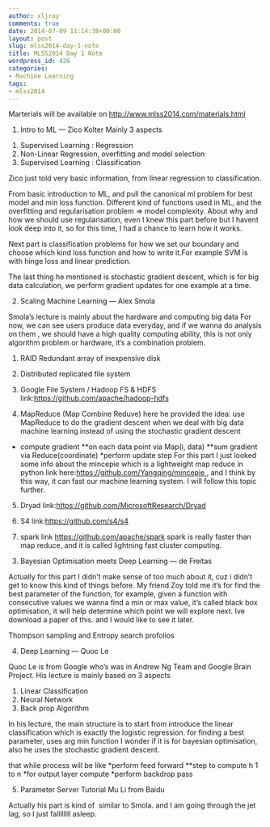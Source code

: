 ```yaml
---
author: xljroy
comments: true
date: 2014-07-09 11:14:38+00:00
layout: post
slug: mlss2014-day-1-note
title: MLSS2014 Day 1 Note
wordpress_id: 426
categories:
- Machine Learning
tags:
- mlss2014
---
```


Marterials will be available on http://www.mlss2014.com/materials.html

1. Intro to ML — Zico Kolter
Mainly 3 aspects
1) Supervised Learning : Regression
2) Non-Linear Regression, overfitting and model selection
3) Supervised Learning : Classification

Zico just told very basic information, from linear regression to classification.

From basic introduction to ML, and pull the canonical ml problem for best model and min loss function. Different kind of functions used in ML, and the overfitting and regularisation problem => model complexity. About why and how we should use regularisation, even I knew this part before but I havent look deep into it, so for this time, I had a chance to learn how it works.

Next part is classification problems for how we set our boundary and choose which kind loss function and how to write it.For example SVM is with hinge loss and linear prediction.

The last thing he mentioned is stochastic gradient descent, which is for big data calculation, we perform gradient updates for one example at a time.


2. Scaling Machine Learning — Alex Smola

Smola’s lecture is mainly about the hardware and computing big data
For now, we can see users produce data everyday, and if we wanna do analysis on them , we should have a high quality computing ability, this is not only algorithm problem or hardware, it’s a combination problem.

1) RAID Redundant array of inexpensive disk

2) Distributed replicated file system

3) Google File System / Hadoop FS & HDFS link:https://github.com/apache/hadoop-hdfs

4) MapReduce (Map Combine Reduve)
here he provided the idea: use MapReduce to do the gradient descent when we deal with big data machine learning instead of using the stochastic gradient descent
* compute gradient
**on each data point via Map(i, data)
**sum gradient via Reduce(coordinate)
*perform update step
For this part I just looked some info about the mincepie which is a lightweight map reduce in python link here:https://github.com/Yangqing/mincepie , and I think by this way, it can fast our machine learning system. I will follow this topic further.

5) Dryad link:https://github.com/MicrosoftResearch/Dryad
6) S4 link:https://github.com/s4/s4

7) spark link https://github.com/apache/spark
spark is really faster than map reduce, and it is called lightning fast cluster computing.

3. Bayesian Optimisation meets Deep Learning — de Freitas

Actually for this part I didn’t make sense of too much about it, cuz i didn’t get to know this kind of things before. My friend Zoy told me it’s for find the best parameter of the function, for example, given a function with consecutive values we wanna find a min or max value, it’s called black box optimisation, it will help determine which point we will explore next. Ive download a paper of this. and I would like to see it later.

Thompson sampling and Entropy search profolios

4. Deep Learning — Quoc Le

Quoc Le is from Google who’s was in Andrew Ng Team and Google Brain Project.
His lecture is mainly based on 3 aspects
1) Linear Classification
2) Neural Network
3) Back prop Algorithm

In his lecture, the main structure is to start from introduce the linear classification which is exactly the logistic regression.
for finding a best parameter, uses arg min function I wonder if it is for bayesian optimisation, also he uses the stochastic gradient descent.

that while process will be like
*perform feed forward
**step to compute h 1 to n
*for output layer compute
*perform backdrop pass

5. Parameter Server Tutorial
Mu Li from Baidu

Actually his part is kind of  similar to Smola.
and I am going through the jet lag, so I just fallllllll asleep.
